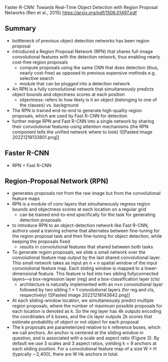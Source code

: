 Faster R-CNN: Towards Real-Time Object Detection with Region Proposal Networks (Ren et al., 2015)
https://arxiv.org/pdf/1506.01497.pdf

## Summary
- bottleneck of previous object detection networks has been region proposal
- introduced a Region Proposal Network (RPN) that shares full-image convolutional features with the detection network, thus enabling nearly cost-free region proposals
	- compute proposals using the same CNN that does detection (thus, nearly cost-free) as opposed to previous expensive methods e.g. selective search
	- module that can be plugged into a detection network
- An RPN is a fully convolutional network that simultaneously predicts object bounds and objectness scores at each position
	- objectness: refers to how likely is it an object (belonging to one of the classes) vs. background
- The RPN is trained end-to-end to generate high-quality region proposals, which are used by Fast R-CNN for detection
- further merge RPN and Fast R-CNN into a single network by sharing their convolutional features using attention mechanisms (the RPN component tells the unified network where to look)
![[Pasted image 20221218133801.png]]
## Faster R-CNN
- RPN + Fast R-CNN
## Region-Proposal Network (RPN)
- generates proposals not from the raw image but from the convolutional feature maps
- RPN is a module of conv layers that simultaneously regress region bounds and objectness scores at each location on a regular grid
	- can be trained end-to-end specifically for the task for generating detection proposals
- to introduce RPN to an object-detection network like Fast R-CNN, authors used a training scheme that alternates between fine-tuning for the region proposal task and then fine-tuning for object detection, while keeping the proposals fixed
	- results in convolutional features that shared between both tasks
- To generate region proposals, we slide a small network over the convolutional feature map output by the last shared convolutional layer. This small network takes as input an n × n spatial window of the input convolutional feature map. Each sliding window is mapped to a lower-dimensional feature. This feature is fed into two sibling fullyconnected layers—a box-regression layer (reg) and a box-classification layer (cls) 
	- architecture is naturally implemented with an n×n convolutional layer followed by two sibling 1 × 1 convolutional layers (for reg and cls, respectively)
![[Pasted image 20221218143642.png]]
- At each sliding-window location, we simultaneously predict multiple region proposals, where the number of maximum possible proposals for each location is denoted as k. So the reg layer has 4k outputs encoding the coordinates of k boxes, and the cls layer outputs 2k scores that estimate probability of object or not object for each proposal
- The k proposals are parameterized relative to k reference boxes, which we call anchors. An anchor is centered at the sliding window in question, and is associated with a scale and aspect ratio (Figure 3). By default we use 3 scales and 3 aspect ratios, yielding k = 9 anchors at each sliding position. For a convolutional feature map of a size W × H (typically ∼2,400), there are W Hk anchors in total.
